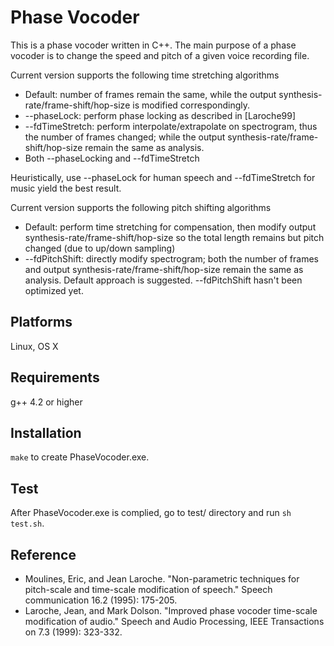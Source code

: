 Phase Vocoder
=============

This is a phase vocoder written in C++. The main purpose of a phase vocoder is to change the speed and pitch of a given voice recording file.

Current version supports the following time stretching algorithms
- Default: number of frames remain the same, while the output synthesis-rate/frame-shift/hop-size is modified correspondingly.
- --phaseLock: perform phase locking as described in [Laroche99]
- --fdTimeStretch: perform interpolate/extrapolate on spectrogram, thus the number of frames changed; while the output synthesis-rate/frame-shift/hop-size remain the same as analysis.
- Both --phaseLocking and --fdTimeStretch

Heuristically, use --phaseLock for human speech and --fdTimeStretch for music yield the best result.

Current version supports the following pitch shifting algorithms
- Default: perform time stretching for compensation, then modify output synthesis-rate/frame-shift/hop-size so the total length remains but pitch changed (due to up/down sampling)
- --fdPitchShift: directly modify spectrogram; both the number of frames and output synthesis-rate/frame-shift/hop-size remain the same as analysis.
Default approach is suggested. --fdPitchShift hasn't been optimized yet.

Platforms
---------
Linux, OS X

Requirements
------------
g++ 4.2 or higher

Installation
------------
`make` to create PhaseVocoder.exe.

Test
----
After PhaseVocoder.exe is complied, go to test/ directory and run `sh test.sh`.

Reference
---------
- Moulines, Eric, and Jean Laroche. "Non-parametric techniques for pitch-scale and time-scale modification of speech." Speech communication 16.2 (1995): 175-205.
- Laroche, Jean, and Mark Dolson. "Improved phase vocoder time-scale modification of audio." Speech and Audio Processing, IEEE Transactions on 7.3 (1999): 323-332.
